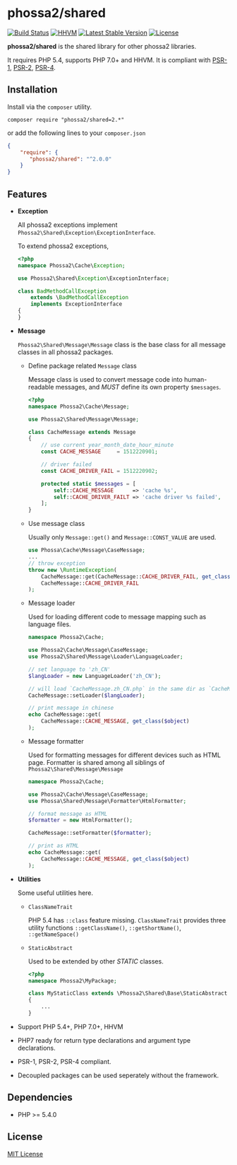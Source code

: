 # phossa2/shared
[![Build Status](https://travis-ci.org/phossa2/shared.svg?branch=master)](https://travis-ci.org/phossa2/shared)
[![HHVM](https://img.shields.io/hhvm/phossa2/shared.svg?style=flat)](http://hhvm.h4cc.de/package/phossa2/shared)
[![Latest Stable Version](https://img.shields.io/packagist/vpre/phossa2/shared.svg?style=flat)](https://packagist.org/packages/phossa2/shared)
[![License](https://poser.pugx.org/phossa2/shared/license)](http://mit-license.org/)

**phossa2/shared** is the shared library for other phossa2 libraries.

It requires PHP 5.4, supports PHP 7.0+ and HHVM. It is compliant with
[PSR-1][PSR-1], [PSR-2][PSR-2], [PSR-4][PSR-4].

[PSR-1]: http://www.php-fig.org/psr/psr-1/ "PSR-1: Basic Coding Standard"
[PSR-2]: http://www.php-fig.org/psr/psr-2/ "PSR-2: Coding Style Guide"
[PSR-4]: http://www.php-fig.org/psr/psr-4/ "PSR-4: Autoloader"

Installation
---
Install via the `composer` utility.

```
composer require "phossa2/shared=2.*"
```

or add the following lines to your `composer.json`

```json
{
    "require": {
       "phossa2/shared": "^2.0.0"
    }
}
```

Features
---

- **Exception**

  All phossa2 exceptions implement `Phossa2\Shared\Exception\ExceptionInterface`.

  To extend phossa2 exceptions,

  ```php
  <?php
  namespace Phossa2\Cache\Exception;

  use Phossa2\Shared\Exception\ExceptionInterface;

  class BadMethodCallException
      extends \BadMethodCallException
      implements ExceptionInterface
  {
  }
  ```

- **Message**

  `Phossa2\Shared\Message\Message` class is the base class for all message
  classes in all phossa2 packages.

  - Define package related `Message` class

    Message class is used to convert message code into human-readable messages,
    and *MUST* define its own property `$messages`.

    ```php
    <?php
    namespace Phossa2\Cache\Message;

    use Phossa2\Shared\Message\Message;

    class CacheMessage extends Message
    {
        // use current year_month_date_hour_minute
        const CACHE_MESSAGE     = 1512220901;

        // driver failed
        const CACHE_DRIVER_FAIL = 1512220902;

        protected static $messages = [
            self::CACHE_MESSAGE      => 'cache %s',
            self::CACHE_DRIVER_FAILT => 'cache driver %s failed',
        ];
    }
    ```

  - Use message class

    Usually only `Message::get()` and `Message::CONST_VALUE` are used.

    ```php
    use Phossa\Cache\Message\CaseMessage;
    ...
    // throw exception
    throw new \RuntimeException(
        CacheMessage::get(CacheMessage::CACHE_DRIVER_FAIL, get_class($driver)),
        CacheMessage::CACHE_DRIVER_FAIL
    );
    ```

  - Message loader

    Used for loading different code to message mapping such as language files.

    ```php
    namespace Phossa2\Cache;

    use Phossa2\Cache\Message\CaseMessage;
    use Phossa2\Shared\Message\Loader\LanguageLoader;

    // set language to 'zh_CN'
    $langLoader = new LanguageLoader('zh_CN');

    // will load `CacheMessage.zh_CN.php` in the same dir as `CacheMessage.php`
    CacheMessage::setLoader($langLoader);

    // print message in chinese
    echo CacheMessage::get(
        CacheMessage::CACHE_MESSAGE, get_class($object)
    );
    ```

  - Message formatter

    Used for formatting messages for different devices such as HTML page.
    Formatter is shared among all siblings of `Phossa2\Shared\Message\Message`

    ```php
    namespace Phossa2\Cache;

    use Phossa2\Cache\Message\CaseMessage;
    use Phossa\Shared\Message\Formatter\HtmlFormatter;

    // format message as HTML
    $formatter = new HtmlFormatter();

    CacheMessage::setFormatter($formatter);

    // print as HTML
    echo CacheMessage::get(
        CacheMessage::CACHE_MESSAGE, get_class($object)
    );
    ```

- **Utilities**

  Some useful utilities here.

  - `ClassNameTrait`

    PHP 5.4 has `::class` feature missing. `ClassNameTrait` provides three
    utility functions `::getClassName()`, `::getShortName()`, `::getNameSpace()`

  - `StaticAbstract`

    Used to be extended by other *STATIC* classes.

    ```php
    <?php
    namespace Phossa2\MyPackage;

    class MyStaticClass extends \Phossa2\Shared\Base\StaticAbstract
    {
        ...
    }
    ```

- Support PHP 5.4+, PHP 7.0+, HHVM

- PHP7 ready for return type declarations and argument type declarations.

- PSR-1, PSR-2, PSR-4 compliant.

- Decoupled packages can be used seperately without the framework.

Dependencies
---

- PHP >= 5.4.0

License
---

[MIT License](http://mit-license.org/)
